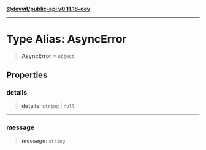 [**@devvit/public-api v0.11.18-dev**](../README.md)

---

# Type Alias: AsyncError

> **AsyncError** = `object`

## Properties

<a id="details"></a>

### details

> **details**: `string` \| `null`

---

<a id="message"></a>

### message

> **message**: `string`
